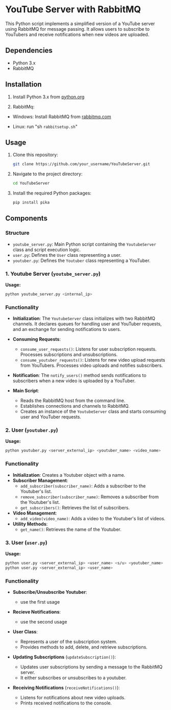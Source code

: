 # YouTube Server with RabbitMQ

This Python script implements a simplified version of a YouTube server using RabbitMQ for message passing. It allows users to subscribe to YouTubers and receive notifications when new videos are uploaded.

## Dependencies

- Python 3.x
- RabbitMQ

## Installation

1. Install Python 3.x from [python.org](https://www.python.org/downloads/)

2. RabbitMq:

- Windows: Install RabbitMQ from [rabbitmq.com](https://www.rabbitmq.com/download.html)

- Linux: run "sh `rabbitsetup.sh`"
## Usage

1. Clone this repository:

    ```bash
    git clone https://github.com/your_username/YouTubeServer.git
    ```

2. Navigate to the project directory:

    ```bash
    cd YouTubeServer
    ```

3. Install the required Python packages:

    ```bash
    pip install pika
    ```

## Components

### Structure

- `youtube_server.py`: Main Python script containing the `YoutubeServer` class and script execution logic.
- `user.py`: Defines the `User` class representing a user.
- `youtuber.py`: Defines the `Youtuber` class representing a YouTuber.

### 1. Youtube Server (`youtube_server.py`)

**Usage:**
```bash
python youtube_server.py <internal_ip>
```

### Functionality

- **Initialization**: The `YoutubeServer` class initializes with two RabbitMQ channels. It declares queues for handling user and YouTuber requests, and an exchange for sending notifications to users.

- **Consuming Requests**:
  - `consume_user_requests()`: Listens for user subscription requests. Processes subscriptions and unsubscriptions.
  - `consume_youtuber_requests()`: Listens for new video upload requests from YouTubers. Processes video uploads and notifies subscribers.

- **Notification**: The `notify_users()` method sends notifications to subscribers when a new video is uploaded by a YouTuber.

- **Main Script**: 
  - Reads the RabbitMQ host from the command line.
  - Establishes connections and channels to RabbitMQ.
  - Creates an instance of the `YoutubeServer` class and starts consuming user and YouTuber requests.

### 2. User (`youtuber.py`)

**Usage:**
```bash
python youtuber.py <server_external_ip> <youtuber_name> <video_name>
```

### Functionality


- **Initialization**: Creates a Youtuber object with a name.
- **Subscriber Management**:
    - `add_subscriber(subscriber_name)`: Adds a subscriber to the Youtuber's list.
    - `remove_subscriber(subscriber_name)`: Removes a subscriber from the Youtuber's list.
    - `get_subscribers()`: Retrieves the list of subscribers.
- **Video Management**:
    - `add_video(video_name)`: Adds a video to the Youtuber's list of videos.
- **Utility Methods**:
    - `get_name()`: Retrieves the name of the Youtuber.


### 3. User (`user.py`)

**Usage:**
```bash
python user.py <server_external_ip> <user_name> <s/u> <youtuber_name>
python user.py <server_external_ip> <user_name>
```

### Functionality

- **Subscribe/Unsubscribe Youtuber**:
  - use the first usage

- **Recieve Notifications**:
  - use the second usage

- **User Class**: 
  - Represents a user of the subscription system.
  - Provides methods to add, delete, and retrieve subscriptions.

- **Updating Subscriptions** (`updateSubscription()`):
  - Updates user subscriptions by sending a message to the RabbitMQ server.
  - It either subscribes or unsubscribes to a youtuber.

- **Receiving Notifications** (`receiveNotifications()`):
  - Listens for notifications about new video uploads.
  - Prints received notifications to the console.
